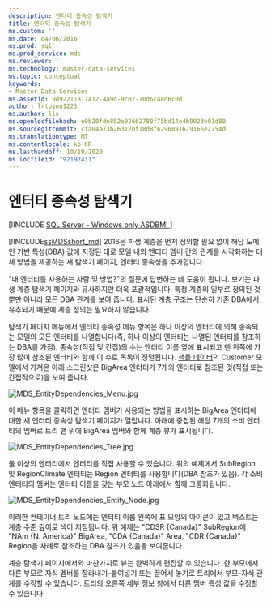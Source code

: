 ```yaml
---
description: 엔터티 종속성 탐색기
title: 엔터티 종속성 탐색기
ms.custom: ''
ms.date: 04/06/2016
ms.prod: sql
ms.prod_service: mds
ms.reviewer: ''
ms.technology: master-data-services
ms.topic: conceptual
keywords:
- Master Data Services
ms.assetid: 9d922118-1412-4a9d-9c02-70d6c48d6c0d
author: lrtoyou1223
ms.author: lle
ms.openlocfilehash: e0b20fde852e02662780f75bd14e4b9023e01d80
ms.sourcegitcommit: cfa04a73b26312bf18d8f6296891679166e2754d
ms.translationtype: MT
ms.contentlocale: ko-KR
ms.lasthandoff: 10/19/2020
ms.locfileid: "92192411"
---
```

# <a name="entity-dependencies-explorer"></a>엔터티 종속성 탐색기

[!INCLUDE [SQL Server - Windows only ASDBMI  ](../includes/applies-to-version/sql-windows-only-asdbmi.md)]

  
[!INCLUDE[ssMDSshort_md](../includes/ssmdsshort-md.md)] 2016은 파생 계층을 먼저 정의할 필요 없이 해당 도메인 기반 특성(DBA) 값에 지정된 대로 모델 내의 엔터티 멤버 간의 관계를 시각화하는 대체 방법을 제공하는 새 탐색기 페이지, 엔터티 종속성을 추가합니다.   
  
"내 엔터티를 사용하는 사람 및 방법?"의 질문에 답변하는 데 도움이 됩니다. 보기는 파생 계층 탐색기 페이지와 유사하지만 더욱 포괄적입니다. 특정 계층의 일부로 정의된 것 뿐만 아니라 모든 DBA 관계를 보여 줍니다. 표시된 계층 구조는 단순히 기존 DBA에서 유추되기 때문에 계층 정의는 필요하지 않습니다.  
  
탐색기 페이지 메뉴에서 엔터티 종속성 메뉴 항목은 하나 이상의 엔터티에 의해 종속되는 모델의 모든 엔터티를 나열합니다(즉, 하나 이상의 엔터티는 나열된 엔터티를 참조하는 DBA를 가짐). 종속성(직접 및 간접)의 수는 엔터티 이름 옆에 표시되고 맨 위쪽에 가장 많이 참조된 엔터티와 함께 이 수로 목록이 정렬됩니다. [샘플 데이터](./sql-server-samples-model-deployment-packages-mds.md)의 Customer 모델에서 가져온 아래 스크린샷은 BigArea 엔터티가 7개의 엔터티로 참조된 것(직접 또는 간접적으로)을 보여 줍니다.  
  
![MDS_EntityDependencies_Menu.jpg](../master-data-services/media/mds-entitydependencies-menu-jpg.jpg)  
    
이 메뉴 항목을 클릭하면 엔터티 멤버가 사용되는 방법을 표시하는 BigArea 엔터티에 대한 새 엔터티 종속성 탐색기 페이지가 열립니다. 아래에 중첩된 해당 7개의 소비 엔터티의 멤버로 트리 맨 위에 BigArea 멤버와 함께 계층 뷰가 표시됩니다.  
  
![MDS_EntityDependencies_Tree.jpg](../master-data-services/media/mds-entitydependencies-tree-jpg.jpg)  
    
둘 이상의 엔터티에서 엔터티를 직접 사용할 수 있습니다. 위의 예제에서 SubRegion 및 RegionClimate 엔터티는 Region 엔터티를 사용합니다(DBA 참조가 있음). 각 소비 엔터티의 멤버는 엔터티 이름을 갖는 부모 노드 아래에서 함께 그룹화됩니다.   
  
![MDS_EntityDependencies_Entity_Node.jpg](../master-data-services/media/mds-entitydependencies-entity-node-jpg.jpg)  
  
이러한 컨테이너 트리 노드에는 엔터티 이름 왼쪽에 표 모양의 아이콘이 있고 텍스트는 계층 수준 깊이로 색이 지정됩니다. 위 예제는 "CDSR {Canada}" SubRegion에 "NAm {N. America}" BigArea, "CDA {Canada}" Area, "CDR {Canada}" Region을 차례로 참조하는 DBA 참조가 있음을 보여줍니다.  
  
계층 탐색기 페이지에서와 마찬가지로 뷰는 완벽하게 편집할 수 있습니다. 한 부모에서 다른 부모로 자식 멤버를 잘라내기-붙여넣기 또는 끌어서 놓기로 트리에서 부모-자식 관계를 수정할 수 있습니다. 트리의 오른쪽 세부 정보 창에서 다른 멤버 특성 값을 수정할 수 있습니다.   
  
  
  
